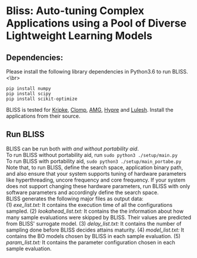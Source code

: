 # Bliss: Auto-tuning Complex Applications using a Pool of Diverse Lightweight Learning Models 

## Dependencies:
Please install the following library dependencies in Python3.6 to run BLISS. <\br>
```
pip install numpy 
pip install scipy
pip install scikit-optimize
```
BLISS is tested for [Kripke](https://github.com/LLNL/Kripke), [Clomp](https://asc.llnl.gov/coral-2-benchmarks), [AMG](https://github.com/LLNL/AMG), [Hypre](https://github.com/LLNL/AMG) and [Lulesh](https://asc.llnl.gov/codes/proxy-apps/lulesh). Install the applications from their source. </br> 

## Run BLISS

BLISS can be run both *with and without portability aid*. </br>
To run BLISS without portability aid, run ``` sudo python3 ./setup/main.py ``` </br>
To run BLISS with portability aid, ``` sudo python3 ./setup/main_portabe.py ``` </br>
Note that, to run BLISS, define the search space, application binary path, and also ensure that your system supports tuning of hardware parameters like hyperthreading, uncore frequency and core frequency. If your system does not support changing these hardware parameters, run BLISS with only software parameters and accordingly define the search space. </br>
BLISS generates the following major files as output data: </br>
(1) *exe_list.txt:* It contains the execution time of all the configurations sampled.
(2) *lookahead_list.txt:* It contains the the information about how many sample evaluations were skipped by BLISS. Their values are predicted from BLISS' surrogate model.
(3) *delay_list.txt:* It contains the number of sampling done before BLISS decides attains maturity.
(4) *model_list.txt:* It contains the BO models chosen by BLISS in each sample evaluation.
(5) *param_list.txt:* It contains the parameter configuration chosen in each sample evaluation. 
